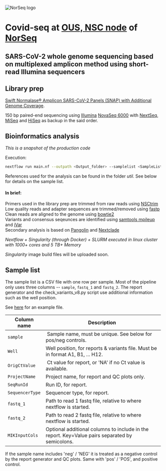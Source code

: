 ![NorSeq logo](http://genomics.no/oslo/uploads/images/NorSeqLogo_Acronym%20Colormix.png)

# Covid-seq at [OUS, NSC node](https://www.sequencing.uio.no/) of [NorSeq](https://www.norseq.org/)

## SARS-CoV-2 whole genome sequencing based on multiplexed amplicon method using short-read Illumina sequencers

## Library prep

[Swift Normalase® Amplicon SARS-CoV-2 Panels (SNAP) with Additional Genome Coverage](https://swiftbiosci.com/swif-normalase-amplicon-sars-cov-2-panels/).  

150 bp paired-end sequencing using [Illumina](https://www.illumina.com) [NovaSeq 6000](https://www.illumina.com/systems/sequencing-platforms/novaseq.html) with [NextSeq](https://www.illumina.com/systems/sequencing-platforms/nextseq.html), [MiSeq](https://www.illumina.com/systems/sequencing-platforms/miseq.html) and [HiSeq](https://www.illumina.com/systems/sequencing-platforms/hiseq-2500.html) as backup in the said order.


## Bioinformatics analysis

_This is a snapshot of the production code_

Execution:
```bash
nextflow run main.nf --outpath <Output_folder> --samplelist <SampleList.csv>  --align_tool "bowtie2" -resume
```

References used for the analysis can be found in the folder _util_. See below for details on the sample list.

#### In brief:

Primers used in the library prep are trimmed from raw reads using [NSCtrim](https://github.com/nsc-norway/NSCtrim)  
Low quality reads and adapter sequences are trimmed/removed using [fastp](https://github.com/OpenGene/fastp)  
Clean reads are aligned to the genome using [bowtie2](http://bowtie-bio.sourceforge.net/bowtie2/index.shtml)  
Variants and consensus seqeunces are identified using [samtools mpileup](http://www.htslib.org/doc/samtools-mpileup.html) and [iVar](https://github.com/andersen-lab/ivar)  
Secondary analysis is based on [Pangolin](https://cov-lineages.org/) and [Nextclade](https://clades.nextstrain.org/)  


_Nextflow + Singularity (through Docker) + SLURM executed in linux cluster with 1000+ cores and 5 TB+ Memory_

_Singularity_ image build files will be uploaded soon.


## Sample list

The sample list is a CSV file with one row per sample. Most of the pipeline only uses three columns -- `sample`, `fastq_1` and `fastq_2`.
The report generator and the check_variants_v8.py script use additional information such as the well position.

See [here](doc/sampleList.example.csv) for an example file.

| Column name | Description |
|-------------|-------------|
| `sample`    | Sample name, must be unique. See below for pos/neg controls. |
| `Well`      | Well position, for reports & variants file. Must be in format A1, B1, ... H12. |
| `OrigCtValue`| Ct value for report, or 'NA' if no Ct value is available. |
| `ProjectName`| Project name, for report and QC plots only. |
| `SeqRunId`  | Run ID, for report. |
| `SequencerType` | Sequencer type, for report. |
| `fastq_1`   | Path to read 1 fastq file, relative to where nextflow is started. |
| `fastq_2`   | Path to read 2 fastq file, relative to where nextflow is started. |
| `MIKInputCols` | Optional additional columns to include in the report. Key=Value pairs separated by semicolons. |

If the sample name includes 'neg' / 'NEG' it is treated as a negative control by the report generator and QC plots. Same with 'pos' / 'POS', and positive control.
